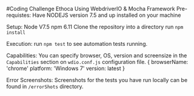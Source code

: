 #Coding Challenge Ethoca Using WebdriverIO & Mocha Framework
Pre-requistes: Have NODEJS version 7.5 and up installed on your machine

Setup:
Node V7.5
npm 6.11
Clone the repository into a directory
run `npm install`

Execution:
run `npm test` to see automation tests running.

Capabilities: 
You can specify browser, OS, version and screensize in the `Capabilities` section on `wdio.conf.js` configuration file.
{
browserName: 'chrome'
platform: 'Windows 7'
version: latest
}

Error Screenshots:
Screenshots for the tests you have run locally can be found in `/errorShots` directory.
